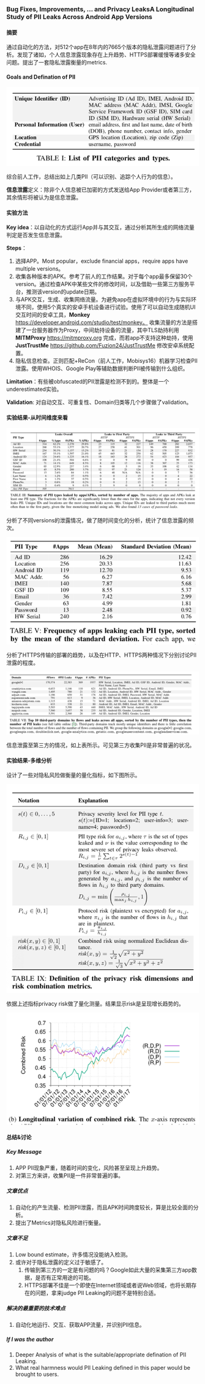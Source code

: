 ### Bug Fixes, Improvements, ... and Privacy LeaksA Longitudinal Study of PII Leaks Across Android App Versions

#### 摘要

通过自动化的方法，对512个app在8年内的7665个版本的隐私泄露问题进行了分析。发现了诸如，个人信息泄露现象存在上升趋势、HTTPS部署缓慢等诸多安全问题。提出了一套隐私泄露衡量的metrics.

#### Goals and Defination of PII

![image-20200428103302752](image/image-20200428103302752.png)

综合前人工作，总结出如上几类PII（可以识别、追踪个人行为的信息）。

**信息泄露**定义：除非个人信息被已加密的方式发送给App Provider或者第三方，其余情形将被认为是信息泄露。

#### 实验方法

**Key idea**：以自动化的方式运行App并与其交互，通过分析其所生成的网络流量判定是否发生信息泄露。

**Steps**：

1. 选择APP。Most popular，exclude financial apps，require apps have multiple versions。
2. 收集各种版本的APK。参考了前人的工作结果。对于每个app最多保留30个version。通过检查APK中某些文件的修改时间，以及借助一些第三方服务平台，推测该version的update日期。
3. 与APK交互，生成、收集网络流量。为避免app在虚拟环境中的行为与实际环境不同，使用5个真实的安卓手机设备进行试验。使用了可以自动生成随机UI交互时间的安卓工具，**Monkey** https://developer.android.com/studio/test/monkey。 收集流量的方法是搭建了一台服务器作为Proxy，中间劫持设备的流量，其中TLS劫持利用**MITMProxy** https://mitmproxy.org 完成，而若app不支持这种劫持，使用**JustTrustMe** https://github.com/Fuzion24/JustTrustMe 修改安卓系统配置。
4. 隐私信息检查。正则匹配+ReCon（前人工作，Mobisys16）机器学习检查PII泄露。使用WHOIS、Google Play等辅助数据判断PII被传输到什么组织。

**Limitation**：有些被obfuscated的PII泄露是检测不到的。整体是一个underestimated实验。

**Validation**: 对自动交互、可重复性、Domain归类等几个步骤做了validation。

#### 实验结果-从时间维度来看

![image-20200428111514584](image/image-20200428111514584.png)

分析了不同versions的泄露情况，做了随时间变化的分析，统计了信息泄露的频次。

![image-20200428111857326](image/image-20200428111857326.png)

分析了HTTPS传输的部署的趋势，以及在HTTP、HTTPS两种情况下分别讨论PII泄露的程度。

![image-20200428112037574](image/image-20200428112037574.png)

信息泄露至第三方的情况，如上表所示。可见第三方收集PII是非常普遍的状况。

#### 实验结果-多维分析

设计了一些对隐私风险做衡量的量化指标，如下图所示。

![image-20200428112400278](image/image-20200428112400278.png)

依据上述指标privacy risk做了量化测量。结果显示risk是呈现增长趋势的。

![image-20200428112445293](image/image-20200428112445293.png)

#### 总结&讨论

##### Key Message

1. APP PII现象严重，随着时间的变化，风险甚至呈现上升趋势。
2. 对第三方来讲，收集PII是一件非常普遍的事。

##### 文章优点

1. 自动化的产生流量、检测PII泄露，而且APK时间跨度较长，算是比较全面的分析。
2. 提出了Metrics对隐私风险进行衡量。

##### 文章不足

1. Low bound estimate，许多情况没能纳入检测。
2. 或许对于隐私泄露的定义过于敏感了。
   1. 传输到第三方的一定是有问题的吗？Google如此大量的采集第三方app数据，是否有正常用途的可能。
   2. HTTPS部署不佳是一个即使在Internet领域或者说Web领域，也将长期存在的问题，拿来judge PII Leaking的问题不是特别合适。

##### 解决的最重要的技术难点

1. 自动化地运行、交互、获取APP流量，并识别PII信息。

##### If I was the author

1. Deeper Analysis of what is the suitable/appropriate defination of PII Leaking.
2. What real harmness would PII Leaking defined in this paper would be brought to users.



